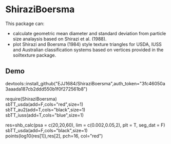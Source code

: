 # ShiraziBoersma
This package can:  
 * calculate geometric mean diameter and standard deviation from particle size analaysis based on Shirazi et al. (1988).  
 * plot Shirazi and Boersma (1984) style texture triangles for USDA, IUSS and Australian classification systems based on vertices provided in the soiltexture package.

## Demo
devtools::install_github("EJJ1684/ShiraziBoersma",auth_token="3fc46050a3aaada187cb2ddd550b1f0f272561b8")  

require(ShiraziBoersma)  
sbTT_usda(add=F,cols="red",size=1)  
sbTT_au2(add=T,cols="black",size=1)  
sbTT_iuss(add=T,cols="blue",size=1)  

res=shb_calc(psa = c(20,20,60), lim = c(0.002,0.05,2), plt = T, seg_dat = F)  
sbTT_usda(add=F,cols="black",size=1)  
points(log10(res[1]),res[2], pch=16, col="red")  
